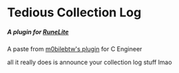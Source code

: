 # Tedious Collection Log
##### A plugin for [RuneLite](https://runelite.net/)
A paste from [m0bilebtw's plugin](https://github.com/m0bilebtw/c-engineer-completed) for C Engineer

all it really does is announce your collection log stuff lmao
